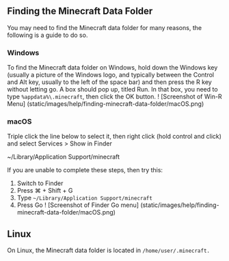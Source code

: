 ## Finding the Minecraft Data Folder
You may need to find the Minecraft data folder for many reasons, the following is a guide to do so.

### Windows
To find the Minecraft data folder on Windows, hold down the Windows key (usually a picture of the Windows logo, and typically between the Control and Alt key, usually to the left of the space bar) and then press the R key without letting go. A box should pop up, titled Run. In that box, you need to type `%appdata%\.minecraft`, then click the OK button.
! [Screenshot of Win-R Menu] (static/images/help/finding-minecraft-data-folder/macOS.png) 

### macOS
Triple click the line below to select it, then right click (hold control and click) and select Services > Show in Finder

~/Library/Application Support/minecraft

If you are unable to complete these steps, then try this:

1. Switch to Finder
2. Press ⌘ + Shift + G
4. Type `~/Library/Application Support/minecraft`
5. Press Go
! [Screenshot of Finder Go menu] (static/images/help/finding-minecraft-data-folder/macOS.png)

## Linux
On Linux, the Minecraft data folder is located in `/home/user/.minecraft.` 